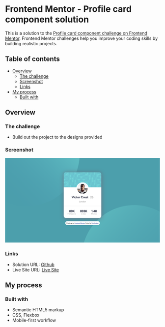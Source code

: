 # Frontend Mentor - Profile card component solution

This is a solution to the [Profile card component challenge on Frontend Mentor](https://www.frontendmentor.io/challenges/profile-card-component-cfArpWshJ). Frontend Mentor challenges help you improve your coding skills by building realistic projects. 

## Table of contents

- [Overview](#overview)
  - [The challenge](#the-challenge)
  - [Screenshot](#screenshot)
  - [Links](#links)
- [My process](#my-process)
  - [Built with](#built-with)

## Overview

### The challenge

- Build out the project to the designs provided

### Screenshot

![](./design/desktop-result.png)


### Links

- Solution URL: [Github](https://github.com/timavidon/frontend-mentor-c9)
- Live Site URL: [Live Site](https://your-live-site-url.com)

## My process

### Built with

- Semantic HTML5 markup
- CSS, Flexbox
- Mobile-first workflow




